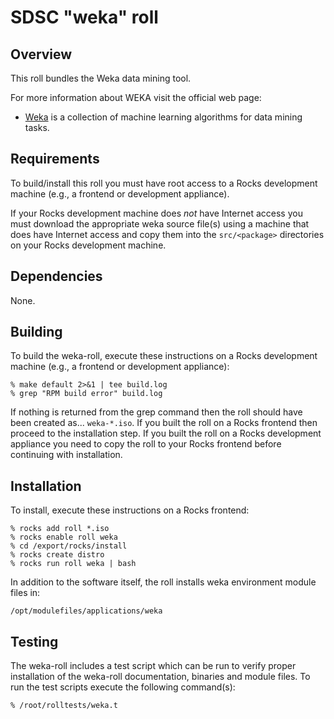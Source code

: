 # SDSC "weka" roll

## Overview

This roll bundles the Weka data mining tool.

For more information about WEKA visit the official web page:

- <a href="http://www.cs.waikato.ac.nz/ml/weka/" target="_blank">Weka</a> is a
collection of machine learning algorithms for data mining tasks.


## Requirements

To build/install this roll you must have root access to a Rocks development
machine (e.g., a frontend or development appliance).

If your Rocks development machine does *not* have Internet access you must
download the appropriate weka source file(s) using a machine that does
have Internet access and copy them into the `src/<package>` directories on your
Rocks development machine.


## Dependencies

None.


## Building

To build the weka-roll, execute these instructions on a Rocks development
machine (e.g., a frontend or development appliance):

```shell
% make default 2>&1 | tee build.log
% grep "RPM build error" build.log
```

If nothing is returned from the grep command then the roll should have been
created as... `weka-*.iso`. If you built the roll on a Rocks frontend then
proceed to the installation step. If you built the roll on a Rocks development
appliance you need to copy the roll to your Rocks frontend before continuing
with installation.


## Installation

To install, execute these instructions on a Rocks frontend:

```shell
% rocks add roll *.iso
% rocks enable roll weka
% cd /export/rocks/install
% rocks create distro
% rocks run roll weka | bash
```

In addition to the software itself, the roll installs weka environment
module files in:

```shell
/opt/modulefiles/applications/weka
```


## Testing

The weka-roll includes a test script which can be run to verify proper
installation of the weka-roll documentation, binaries and module files. To
run the test scripts execute the following command(s):

```shell
% /root/rolltests/weka.t 
```

